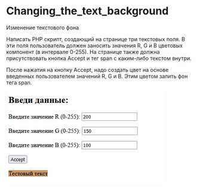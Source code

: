 # Changing_the_text_background
 Изменение текстового фона 
 
Написать PHP скрипт, создающий на странице три текстовых
поля. В эти поля пользователь должен заносить значения R, G
и B цветовых компонент (в интервале 0-255). На странице также
должна присутствовать кнопка Accept и тег span с каким-либо
текстом внутри.

После нажатия на кнопку Accept, надо создать цвет на основе
введенных пользователем значений R, G и B. Этим цветом залить
фон тега span.

 ![1](https://github.com/Presstomsk/Changing_the_text_background/blob/main/RGB.jpg)

